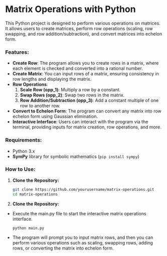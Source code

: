 # Matrix Operations with Python

This Python project is designed to perform various operations on matrices. It allows users to create matrices, perform row operations (scaling, row swapping, and row addition/subtraction), and convert matrices into echelon form.

### Features:
- **Create Row**: The program allows you to create rows in a matrix, where each element is checked and converted into a rational number.
- **Create Matrix**: You can input rows of a matrix, ensuring consistency in row lengths and displaying the matrix.
- **Row Operations**:
  1. **Scale Row (opp_1)**: Multiply a row by a constant.
  2. **Swap Rows (opp_2)**: Swap two rows in the matrix.
  3. **Row Addition/Subtraction (opp_3)**: Add a constant multiple of one row to another row.
- **Convert to Echelon Form**: The program can convert any matrix into row echelon form using Gaussian elimination.
- **Interactive Interface**: Users can interact with the program via the terminal, providing inputs for matrix creation, row operations, and more.

### Requirements:
- Python 3.x
- **SymPy** library for symbolic mathematics (`pip install sympy`)

### How to Use:

1. **Clone the Repository:**

   ```bash
   git clone https://github.com/yourusername/matrix-operations.git
   cd matrix-operations
2. **Clone the Repository:**
- Execute the main.py file to start the interactive matrix operations interface.
  ```bash
  python main.py
- The program will prompt you to input matrix rows, and then you can perform various operations such as scaling, swapping rows, adding rows, or converting the matrix into echelon form.

